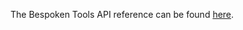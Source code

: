 <!-- 
Need this file until we can figure out how to either:
1. Style typedoc so it plays nicely with readthedocs
2. Force mkdocs to leave out the nav
For now, this exists to provide a link to the Typedoc API docs without a nav
-->

The Bespoken Tools API reference can be found [here](api).